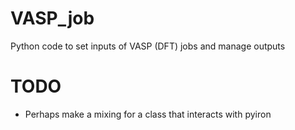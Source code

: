 # VASP_job
Python code to set inputs of VASP (DFT) jobs and manage outputs

# TODO
- Perhaps make a mixing for a class that interacts with pyiron